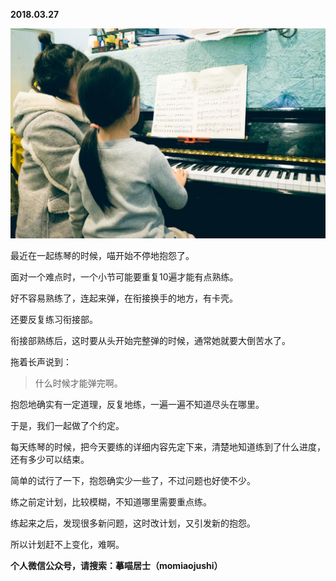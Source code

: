 
          
            
**2018.03.27**



![](img/51001-7c1f554274b0b78c.jpg)




最近在一起练琴的时候，喵开始不停地抱怨了。

面对一个难点时，一个小节可能要重复10遍才能有点熟练。

好不容易熟练了，连起来弹，在衔接换手的地方，有卡壳。

还要反复练习衔接部。

衔接部熟练后，这时要从头开始完整弹的时候，通常她就要大倒苦水了。

拖着长声说到：
>什么时候才能弹完啊。



抱怨地确实有一定道理，反复地练，一遍一遍不知道尽头在哪里。

于是，我们一起做了个约定。

每天练琴的时候，把今天要练的详细内容先定下来，清楚地知道练到了什么进度，还有多少可以结束。

简单的试行了一下，抱怨确实少一些了，不过问题也好使不少。

练之前定计划，比较模糊，不知道哪里需要重点练。

练起来之后，发现很多新问题，这时改计划，又引发新的抱怨。

所以计划赶不上变化，难啊。


**个人微信公众号，请搜索：摹喵居士（momiaojushi）**

          
        